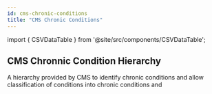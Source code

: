```yaml
---
id: cms-chronic-conditions
title: "CMS Chronic Conditions"
---
```



import { CSVDataTable } from '@site/src/components/CSVDataTable';

## CMS Chronnic Condition Hierarchy

A hierarchy provided by CMS to identify chronic conditions and allow classification of conditions into chronic conditions and 

<CSVDataTable csvUrl="https://raw.githubusercontent.com/tuva-health/cms_chronic_conditions/main/seeds/cms_chronic_conditions__cms_chronic_conditions_hierarchy.csv" />